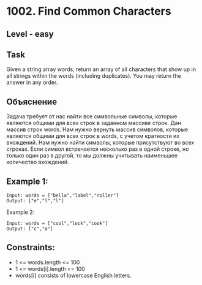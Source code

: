 # 1002. Find Common Characters


## Level - easy


## Task
Given a string array words, return an array of all characters that show up in all strings within the words (including duplicates). You may return the answer in any order.


## Объяснение
Задача требует от нас найти все символьные символы, которые являются общими для всех строк в заданном массиве строк.
Дан массив строк words. Нам нужно вернуть массив символов, которые являются общими для всех строк в words, с учетом кратности их вхождений.
Нам нужно найти символы, которые присутствуют во всех строках.
Если символ встречается несколько раз в одной строке, но только один раз в другой, то мы должны учитывать наименьшее количество вхождений.


## Example 1:
```
Input: words = ["bella","label","roller"]
Output: ["e","l","l"]
```

Example 2:
```
Input: words = ["cool","lock","cook"]
Output: ["c","o"]
```


## Constraints:
- 1 <= words.length <= 100
- 1 <= words[i].length <= 100
- words[i] consists of lowercase English letters.